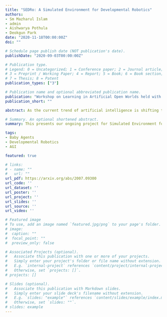 ```yaml
---
title: "SEDRo: A Simulated Environment for Developmental Robotics"
authors:
- Sm Mazharul Islam
- admin
- Aishwarya Pothula
- Deokgun Park
date: "2020-11-18T00:00:00Z"
doi: ""

# Schedule page publish date (NOT publication's date).
publishDate: "2020-09-03T00:00:00Z"

# Publication type.
# Legend: 0 = Uncategorized; 1 = Conference paper; 2 = Journal article;
# 3 = Preprint / Working Paper; 4 = Report; 5 = Book; 6 = Book section;
# 7 = Thesis; 8 = Patent
publication_types: ["3"]

# Publication name and optional abbreviated publication name.
publication: "Workshop on Learning in Artificial Open Worlds held with ICML 2020"
publication_short: ""

abstract: As the current trend of artificial intelligence is shifting towards self-supervised learning, conventional norms such as highly curated domain-specific data, application-specific learning models, extrinsic reward based learning policies etc. might not provide with the suitable ground for such developments. In this paper, we introduce SEDRo, a Simulated Environment for Developmental Robotics which allows a learning agent to have similar experiences that a human infant goes through from the fetus stage up to 12 months. A series of simulated tests based on developmental psychology will be used to evaluate the progress of a learning model.

# Summary. An optional shortened abstract.
summary: This presents our ongoing project for Simulated Environment for Developmental Robotics presented on ICML 2020 workshop (Learning in Artificial Open Worlds).

tags:
- Baby Agents
- Developmental Robotics
- AGI

featured: true

# links:
# - name: ""
#   url: ""
url_pdf: https://arxiv.org/abs/2007.09300
url_code: ''
url_dataset: ''
url_poster: ''
url_project: ''
url_slides: ''
url_source: ''
url_video: ''

# Featured image
# To use, add an image named `featured.jpg/png` to your page's folder. 
# image:
#  caption: ""
#  focal_point: ""
#  preview_only: false

# Associated Projects (optional).
#   Associate this publication with one or more of your projects.
#   Simply enter your project's folder or file name without extension.
#   E.g. `internal-project` references `content/project/internal-project/index.md`.
#   Otherwise, set `projects: []`.
# projects: []

# Slides (optional).
#   Associate this publication with Markdown slides.
#   Simply enter your slide deck's filename without extension.
#   E.g. `slides: "example"` references `content/slides/example/index.md`.
#   Otherwise, set `slides: ""`.
# slides: example
---
```


